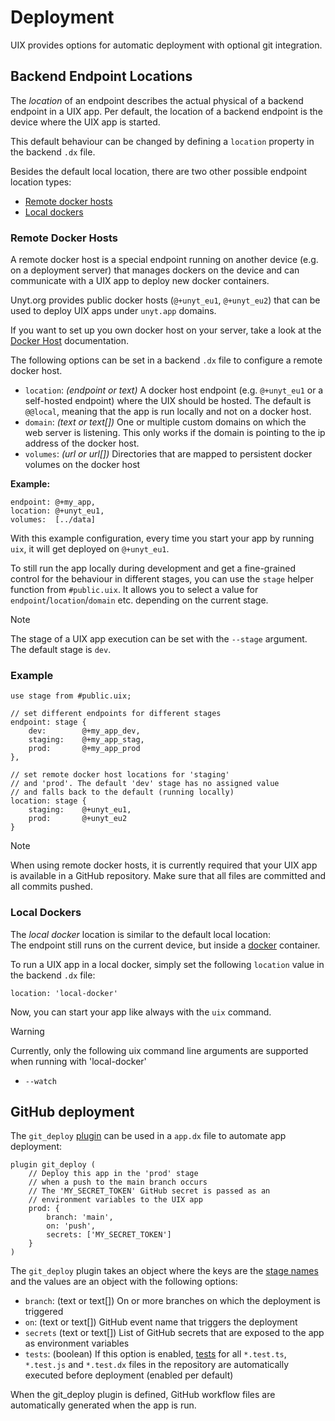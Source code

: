 # Deployment
UIX provides options for automatic deployment with optional git integration.

## Backend Endpoint Locations

The *location* of an endpoint describes the actual physical of a backend endpoint in a UIX app.
Per default, the location of a backend endpoint is the device where the UIX app is started.

This default behaviour can be changed by defining a `location` property in the backend `.dx` file.

Besides the default local location, 
there are two other possible endpoint location types:
 * [Remote docker hosts](#remote-docker-hosts)
 * [Local dockers](#local-dockers)

### Remote Docker Hosts

A remote docker host is a special endpoint running on another device (e.g. on a deployment server) that manages
dockers on the device and can communicate with a UIX app to deploy new docker containers.

Unyt.org provides public docker hosts (`@+unyt_eu1`, `@+unyt_eu2`) that can be used to deploy UIX apps under `unyt.app` domains.

If you want to set up you own docker host on your server, take a look at the [Docker Host](https://github.com/unyt-org/docker-host/) documentation.

The following options can be set in a backend `.dx` file to configure a remote docker host.

* `location`: *(endpoint or text)* A docker host endpoint (e.g. `@+unyt_eu1` or a self-hosted endpoint) where the UIX should be hosted. The default is `@@local`, meaning that the app is run locally and not on a docker host.
* `domain`: *(text or text[])* One or multiple custom domains on which the web server is listening. This only works if the domain is pointing to the ip address of the docker host.
* `volumes`: *(url or url[])* Directories that are mapped to persistent docker volumes on the docker host

**Example:**

```datex
endpoint: @+my_app,
location: @+unyt_eu1,
volumes:  [../data]
```

With this example configuration, every time you start your app by running `uix`,
it will get deployed on `@+unyt_eu1`.

To still run the app locally during development and
get a fine-grained control for the behaviour in different stages,
you can use the `stage` helper function from `#public.uix`.
It allows you to select a value for `endpoint`/`location`/`domain` etc.
depending on the current stage.

> [!NOTE]
> The stage of a UIX app execution can be set with the `--stage` argument.
> The default stage is `dev`.

### Example
```datex
use stage from #public.uix;

// set different endpoints for different stages
endpoint: stage {
    dev:        @+my_app_dev,
    staging:    @+my_app_stag,
    prod:       @+my_app_prod
},

// set remote docker host locations for 'staging'
// and 'prod'. The default 'dev' stage has no assigned value 
// and falls back to the default (running locally)
location: stage {
    staging:    @+unyt_eu1,
    prod:       @+unyt_eu2
}
```

> [!NOTE]
> When using remote docker hosts, it is currently required that
> your UIX app is available in a GitHub repository. Make sure
> that all files are committed and all commits pushed.

### Local Dockers

The *local docker* location is similar to the default local location:<br>
The endpoint still runs on the current device, but inside a [docker](https://www.docker.com/) container.

To run a UIX app in a local docker, simply set the following `location` value in the backend `.dx` file:
```
location: 'local-docker'
```

Now, you can start your app like always with the `uix` command.

> [!WARNING]
> Currently, only the following uix command line arguments are supported when running with 'local-docker'
> * `--watch`


## GitHub deployment

The `git_deploy` [plugin](./15%20Plugins.md) can be used in a `app.dx` file to automate app deployment:

```datex
plugin git_deploy (
    // Deploy this app in the 'prod' stage
    // when a push to the main branch occurs
    // The 'MY_SECRET_TOKEN' GitHub secret is passed as an
    // environment variables to the UIX app
    prod: {
        branch: 'main',
        on: 'push',
        secrets: ['MY_SECRET_TOKEN']
    }
)
```


The `git_deploy` plugin takes an object where the keys are the [stage names](#app-deployment-stages) and the values are an object with the following options:

* `branch`: (text or text[]) On or more branches on which the deployment is triggered
* `on`: (text or text[]) GitHub event name that triggers the deployment
* `secrets` (text or text[]) List of GitHub secrets that are exposed to the app as environment variables
* `tests`: (boolean) If this option is enabled, [tests](https://github.com/unyt-org/unyt-tests/) for all `*.test.ts`, `*.test.js` and `*.test.dx`
    files in the repository are automatically executed before deployment (enabled per default)

When the git_deploy plugin is defined, GitHub workflow files are automatically generated when the app is run.

